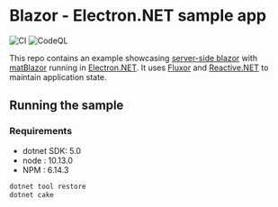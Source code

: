 # Blazor - Electron.NET sample app

![CI](https://github.com/bravecobra/blazor-electron-sample/workflows/Development%20workflow/badge.svg) ![CodeQL](https://github.com/bravecobra/blazor-electron-sample/workflows/CodeQL/badge.svg)

This repo contains an example showcasing [server-side blazor](https://docs.microsoft.com/en-us/aspnet/core/blazor/hosting-models?view=aspnetcore-3.1#blazor-server) with [matBlazor](https://www.matblazor.com/) running in [Electron.NET](https://github.com/ElectronNET/Electron.NET).
It uses [Fluxor](https://github.com/mrpmorris/fluxor) and [Reactive.NET](https://github.com/dotnet/reactive) to maintain application state.

## Running the sample

### Requirements

* dotnet SDK:  5.0
* node : 10.13.0
* NPM : 6.14.3

```powershell
dotnet tool restore
dotnet cake
```
